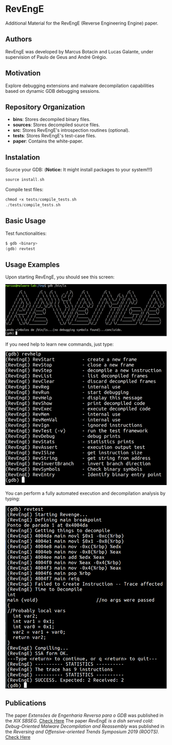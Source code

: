 # RevEngE

Additional Material for the RevEngE (Reverse Engineering Engine) paper.

## Authors

RevEngE was developed by Marcus Botacin and Lucas Galante, under supervision of Paulo de Geus and André Grégio.

## Motivation

Explore debugging extensions and malware decompilation capabilities based on dynamic GDB debugging sessions.

## Repository Organization

* **bins**: Stores decompiled binary files.
* **sources**: Stores decompiled source files.
* **src**: Stores RevEngE's introspection routines (optional).
* **tests**: Stores RevEngE's test-case files.
* **paper**: Contains the white-paper.

## Instalation

Source your GDB: (**Notice:** It might install packages to your system!!!)

```C
source install.sh
```

Compile test files:

```C
chmod +x tests/compile_tests.sh
./tests/compile_tests.sh
```

## Basic Usage

Test functionalities:

```C
$ gdb <binary>
(gdb) revtest
```

## Usage Examples

Upon starting RevEngE, you should see this screen:

![A](figs/rev1.png)

If you need help to learn new commands, just type:

![A](figs/rev2.png)

You can perform a fully automated execution and decompilation analysis by typing:

![A](figs/rev3.png)

## Publications

The paper *Extensões de Engenharia Reversa para o GDB* was published in the *XIX SBSEG*. [Check Here](paper/artigo.pdf)
The paper *RevEngE is a dish served cold: Debug-Oriented Malware Decompilation and Reassembly* was published in the *Reversing and Offensive-oriented Trends Symposium 2019 (ROOTS)*. [Check Here](paper/roots_revenge.pdf)

